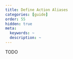 ```yaml
---
title: Define Action Aliases
categories: [guide]
order: 55
hidden: true
meta:
  keywords: ~
  description: ~
---
```


TODO
